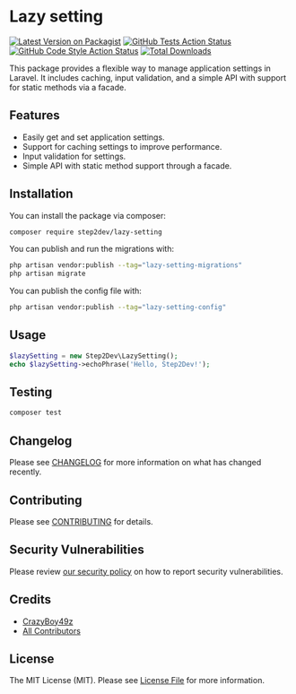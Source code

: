 # Lazy setting

[![Latest Version on Packagist](https://img.shields.io/packagist/v/step2dev/lazy-setting.svg?style=flat-square)](https://packagist.org/packages/step2dev/lazy-setting)
[![GitHub Tests Action Status](https://img.shields.io/github/actions/workflow/status/step2dev/lazy-setting/run-tests.yml?branch=main&label=tests&style=flat-square)](https://github.com/step2dev/lazy-setting/actions?query=workflow%3Arun-tests+branch%3Amain)
[![GitHub Code Style Action Status](https://img.shields.io/github/actions/workflow/status/step2dev/lazy-setting/fix-php-code-style-issues.yml?branch=main&label=code%20style&style=flat-square)](https://github.com/step2dev/lazy-setting/actions?query=workflow%3A"Fix+PHP+code+style+issues"+branch%3Amain)
[![Total Downloads](https://img.shields.io/packagist/dt/step2dev/lazy-setting.svg?style=flat-square)](https://packagist.org/packages/step2dev/lazy-setting)

This package provides a flexible way to manage application settings in Laravel. It includes caching, input validation, and a simple API with support for static methods via a facade.

## Features

- Easily get and set application settings.
- Support for caching settings to improve performance.
- Input validation for settings.
- Simple API with static method support through a facade.

## Installation

You can install the package via composer:

```bash
composer require step2dev/lazy-setting
```

You can publish and run the migrations with:

```bash
php artisan vendor:publish --tag="lazy-setting-migrations"
php artisan migrate
```

You can publish the config file with:

```bash
php artisan vendor:publish --tag="lazy-setting-config"
```

[//]: # (This is the contents of the published config file:)

[//]: # ()
[//]: # (```php)

[//]: # (return [)

[//]: # (];)

[//]: # (```)

[//]: # (Optionally, you can publish the views using)

[//]: # ()
[//]: # (```bash)

[//]: # (php artisan vendor:publish --tag="lazy-setting-views")

[//]: # (```)

## Usage

```php
$lazySetting = new Step2Dev\LazySetting();
echo $lazySetting->echoPhrase('Hello, Step2Dev!');
```

## Testing

```bash
composer test
```

## Changelog

Please see [CHANGELOG](CHANGELOG.md) for more information on what has changed recently.

## Contributing

Please see [CONTRIBUTING](CONTRIBUTING.md) for details.

## Security Vulnerabilities

Please review [our security policy](../../security/policy) on how to report security vulnerabilities.

## Credits

- [CrazyBoy49z](https://github.com/CrazyBoy49z)
- [All Contributors](../../contributors)

## License

The MIT License (MIT). Please see [License File](LICENSE.md) for more information.
